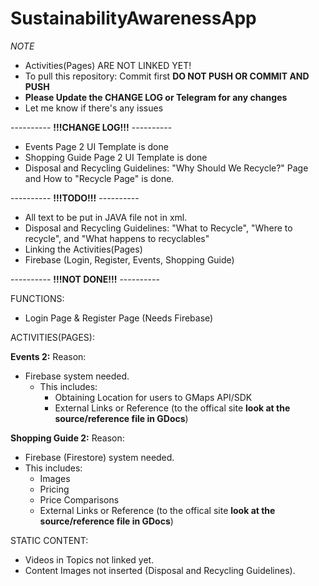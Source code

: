 # SustainabilityAwarenessApp

*NOTE*
- Activities(Pages) ARE NOT LINKED YET!
- To pull this repository: Commit first **DO NOT PUSH OR COMMIT AND PUSH**
- **Please Update the CHANGE LOG or Telegram for any changes**
- Let me know if there's any issues

---------- **!!!CHANGE LOG!!!** ----------
- Events Page 2 UI Template is done
- Shopping Guide Page 2 UI Template is done
- Disposal and Recycling Guidelines: "Why Should We Recycle?" Page and How to "Recycle Page" is done.

---------- **!!!TODO!!!** ----------
- All text to be put in JAVA file not in xml.
- Disposal and Recycling Guidelines: "What to Recycle", "Where to recycle", and "What happens to recyclables"
- Linking the Activities(Pages)
- Firebase (Login, Register, Events, Shopping Guide)

---------- **!!!NOT DONE!!!** ----------

FUNCTIONS:
- Login Page & Register Page (Needs Firebase)

ACTIVITIES(PAGES):

**Events 2:**
Reason: 
- Firebase system needed.
  - This includes:
    - Obtaining Location for users to GMaps API/SDK
    - External Links or Reference (to the offical site **look at the source/reference file in GDocs**)

**Shopping Guide 2:**
Reason:
- Firebase (Firestore) system needed.
- This includes:
  - Images
  - Pricing
  - Price Comparisons
  - External Links or Reference (to the offical site **look at the source/reference file in GDocs**)

STATIC CONTENT:
- Videos in Topics not linked yet.
- Content Images not inserted (Disposal and Recycling Guidelines).



